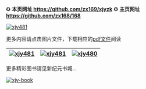 ✪ **本页网址 https://github.com/zx169/xjyzk**        ✪ **主页网址 https://github.com/zx168/168**

[![xjy481](https://cloud.githubusercontent.com/assets/19661061/15993895/496d139c-30f4-11e6-81ae-a090d21a165d.jpg)](https://d1zsng9cxdrwyc.cloudfront.net/pdf/xjyzk/N483.pdf)

更多内容请点击图片文件，下载相应的[pdf文件](https://d1zsng9cxdrwyc.cloudfront.net/pdf/xjyzk/N483.pdf)阅读

[![xjy481](https://cloud.githubusercontent.com/assets/18081243/15790337/58aac754-29c0-11e6-8c94-5a4c49acc897.jpg)](https://d1zsng9cxdrwyc.cloudfront.net/pdf/xjyzk/N482.pdf)|[![xjy481](https://cloud.githubusercontent.com/assets/18081243/15528385/0c0f396e-2233-11e6-9a7a-1bc346c2cf22.jpg)](https://d1zsng9cxdrwyc.cloudfront.net/pdf/xjyzk/N481.pdf)|[![xjy480](https://cloud.githubusercontent.com/assets/18081243/15528390/1222d6da-2233-11e6-983c-a211c39a1351.jpg)](https://d1zsng9cxdrwyc.cloudfront.net/pdf/xjyzk/N480.pdf) 
------------ | ------------- | -------------

更多精彩图书请见新纪元书城...

[![xjy-book](https://cloud.githubusercontent.com/assets/18081243/14840784/d105c716-0c7a-11e6-8687-d9eabda06f17.jpg)](https://d6rojcwfw6e31.cloudfront.net/hk/books/shop)


